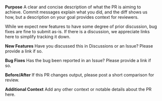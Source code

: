 **Purpose**
A clear and concise description of what the PR is aiming to achieve. Commit messages explain
what you did, and the diff shows us how, but a description on your goal provides context for
reviewers.

While we expect new features to have some degree of prior discussion, bug fixes are fine to
submit as-is. If there is a discussion, we appreciate links here to simplify tracking it down.

**New Features**
Have you discussed this in Discussions or an Issue? Please provide a link if so.

**Bug Fixes**
Has the bug been reported in an Issue? Please provide a link if so.

**Before/After**
If this PR changes output, please post a short comparison for review.

**Additional Context**
Add any other context or notable details about the PR here.
